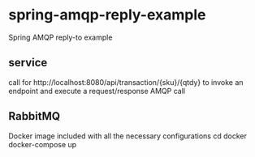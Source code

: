 # spring-amqp-reply-example
Spring AMQP reply-to example

## service
call for http://localhost:8080/api/transaction/{sku}/{qtdy} to invoke an endpoint and execute a request/response AMQP call

## RabbitMQ
Docker image included with all the necessary configurations
cd docker
docker-compose up
